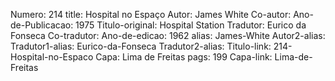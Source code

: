 Numero: 214
title: Hospital no Espaço
Autor: James White
Co-autor: 
Ano-de-Publicacao: 1975
Titulo-original: Hospital Station
Tradutor: Eurico da Fonseca
Co-tradutor: 
Ano-de-edicao: 1962
alias: James-White
Autor2-alias: 
Tradutor1-alias: Eurico-da-Fonseca
Tradutor2-alias: 
Titulo-link: 214-Hospital-no-Espaco
Capa: Lima de Freitas
pags: 199
Capa-link: Lima-de-Freitas